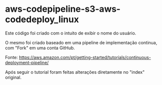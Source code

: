 # aws-codepipeline-s3-aws-codedeploy_linux
Este código foi criado com o intuito de exibir o nome do usuário.

O mesmo foi criado baseado em uma pipeline de implementação continua, com "Fork" em uma conta GitHub.

Fonte: https://aws.amazon.com/pt/getting-started/tutorials/continuous-deployment-pipeline/

Após seguir o tutorial foram feitas alterações diretamente no "index" original.